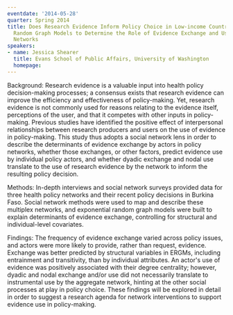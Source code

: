 ```yaml
---
eventdate: '2014-05-28'
quarter: Spring 2014
title: Does Research Evidence Inform Policy Choice in Low-income Countries? Exponential
  Random Graph Models to Determine the Role of Evidence Exchange and Use in Policy
  Networks
speakers:
- name: Jessica Shearer
  title: Evans School of Public Affairs, University of Washington
  homepage:
---
```

Background: Research evidence is a valuable input into health policy decision-making processes; a consensus exists that research evidence can improve the efficiency and effectiveness of policy-making. Yet, research evidence is not commonly used for reasons relating to the evidence itself, perceptions of the user, and that it competes with other inputs in policy-making. Previous studies have identified the positive effect of interpersonal relationships between research producers and users on the use of evidence in policy-making. This study thus adopts a social network lens in order to describe the determinants of evidence exchange by actors in policy networks, whether those exchanges, or other factors, predict evidence use by individual policy actors, and whether dyadic exchange and nodal use translate to the use of research evidence by the network to inform the resulting policy decision.

Methods: In-depth interviews and social network surveys provided data for three health policy networks and their recent policy decisions in Burkina Faso. Social network methods were used to map and describe these multiplex networks, and exponential random graph models were built to explain determinants of evidence exchange, controlling for structural and individual-level covariates.

Findings: The frequency of evidence exchange varied across policy issues, and actors were more likely to provide, rather than request, evidence. Exchange was better predicted by structural variables in ERGMs, including entrainment and transitivity, than by individual attributes. An actor's use of evidence was positively associated with their degree centrality; however, dyadic and nodal exchange and/or use did not necessarily translate to instrumental use by the aggregate network, hinting at the other social processes at play in policy choice. These findings will be explored in detail in order to suggest a research agenda for network interventions to support evidence use in policy-making.